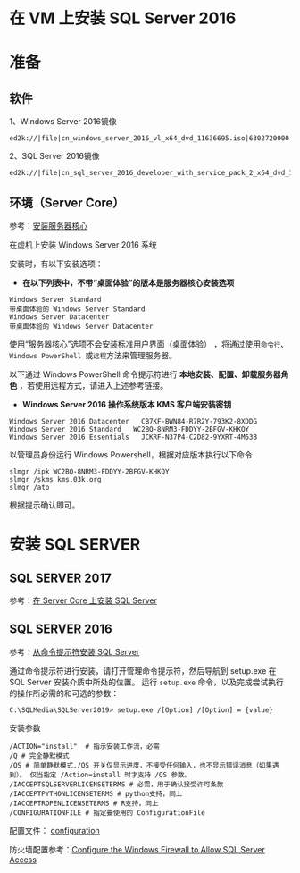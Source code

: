 # 在 VM 上安装 SQL Server 2016

# 准备

## 软件

1、Windows Server 2016镜像

```
ed2k://|file|cn_windows_server_2016_vl_x64_dvd_11636695.iso|6302720000|44742A3D464B9765203E2A4DB73FF704|/
```

2、SQL Server 2016镜像

```
ed2k://|file|cn_sql_server_2016_developer_with_service_pack_2_x64_dvd_12195013.iso|3217154048|AC379F2A852760E54316A2CDAEFCB42C|/
```

## 环境（Server Core）

参考：[安装服务器核心](https://docs.microsoft.com/zh-cn/windows-server/get-started/getting-started-with-server-core)

在虚机上安装 Windows Server 2016 系统

安装时，有以下安装选项：

- **在以下列表中，不带“桌面体验”的版本是服务器核心安装选项**

```
Windows Server Standard
带桌面体验的 Windows Server Standard
Windows Server Datacenter
带桌面体验的 Windows Server Datacenter
```

 使用“服务器核心”选项不会安装标准用户界面（桌面体验） ，将通过使用`命令行`、`Windows PowerShell `或`远程`方法来管理服务器。 

以下通过 Windows PowerShell 命令提示符进行 **本地安装、配置、卸载服务器角色** ，若使用远程方式，请进入上述参考链接。

- **Windows Server 2016 操作系统版本   KMS 客户端安装密钥**

```
Windows Server 2016 Datacenter   CB7KF-BWN84-R7R2Y-793K2-8XDDG
Windows Server 2016 Standard   WC2BQ-8NRM3-FDDYY-2BFGV-KHKQY
Windows Server 2016 Essentials   JCKRF-N37P4-C2D82-9YXRT-4M63B 
```

以管理员身份运行 Windows Powershell，根据对应版本执行以下命令

```
slmgr /ipk WC2BQ-8NRM3-FDDYY-2BFGV-KHKQY
slmgr /skms kms.03k.org
slmgr /ato
```

根据提示确认即可。

# 安装 SQL SERVER

## SQL SERVER 2017

参考：[在 Server Core 上安装 SQL Server](https://docs.microsoft.com/zh-cn/sql/database-engine/install-windows/install-sql-server-on-server-core?view=sql-server-ver15)

## SQL SERVER 2016

参考：[从命令提示符安装 SQL Server](https://docs.microsoft.com/zh-cn/sql/database-engine/install-windows/install-sql-server-from-the-command-prompt?view=sql-server-ver15)

通过命令提示符进行安装，请打开管理命令提示符，然后导航到 setup.exe 在 SQL Server 安装介质中所处的位置。 运行 `setup.exe` 命令，以及完成尝试执行的操作所必需的和可选的参数：

```
C:\SQLMedia\SQLServer2019> setup.exe /[Option] /[Option] = {value}
```



安装参数

```
/ACTION="install"  # 指示安装工作流，必需
/Q # 完全静默模式
/QS # 简单静默模式./QS 开关仅显示进度，不接受任何输入，也不显示错误消息（如果遇到）。 仅当指定 /Action=install 时才支持 /QS 参数。
/IACCEPTSQLSERVERLICENSETERMS # 必需，用于确认接受许可条款
/IACCEPTPYTHONLICENSETERMS # python支持，同上
/IACCEPTROPENLICENSETERMS # R支持，同上
/CONFIGURATIONFILE # 指定要使用的 ConfigurationFile 
```

配置文件： [configuration](https://docs.microsoft.com/zh-cn/sql/database-engine/install-windows/install-sql-server-2016-using-a-configuration-file?view=sql-server-ver15)

防火墙配置参考：[Configure the Windows Firewall to Allow SQL Server Access](https://docs.microsoft.com/zh-cn/sql/sql-server/install/configure-the-windows-firewall-to-allow-sql-server-access?redirectedfrom=MSDN&view=sql-server-ver15)





